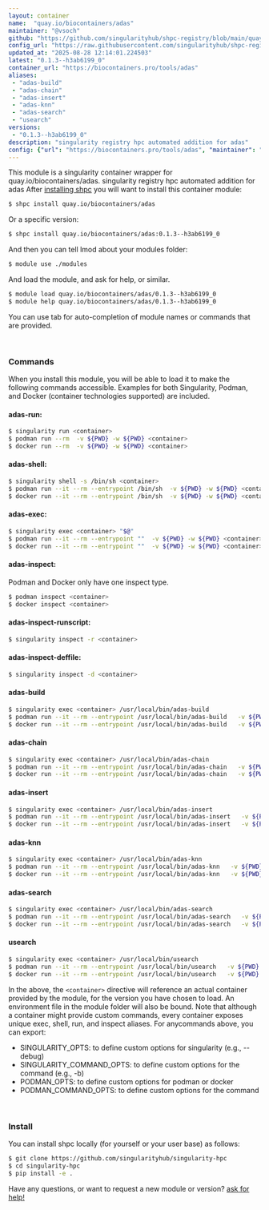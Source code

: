 ```yaml
---
layout: container
name:  "quay.io/biocontainers/adas"
maintainer: "@vsoch"
github: "https://github.com/singularityhub/shpc-registry/blob/main/quay.io/biocontainers/adas/container.yaml"
config_url: "https://raw.githubusercontent.com/singularityhub/shpc-registry/main/quay.io/biocontainers/adas/container.yaml"
updated_at: "2025-08-28 12:14:01.224503"
latest: "0.1.3--h3ab6199_0"
container_url: "https://biocontainers.pro/tools/adas"
aliases:
 - "adas-build"
 - "adas-chain"
 - "adas-insert"
 - "adas-knn"
 - "adas-search"
 - "usearch"
versions:
 - "0.1.3--h3ab6199_0"
description: "singularity registry hpc automated addition for adas"
config: {"url": "https://biocontainers.pro/tools/adas", "maintainer": "@vsoch", "description": "singularity registry hpc automated addition for adas", "latest": {"0.1.3--h3ab6199_0": "sha256:d64f28f6bcb567cef430e78bf80e741d7fbfd723fb533f17db6283e3a5294792"}, "tags": {"0.1.3--h3ab6199_0": "sha256:d64f28f6bcb567cef430e78bf80e741d7fbfd723fb533f17db6283e3a5294792"}, "docker": "quay.io/biocontainers/adas", "aliases": {"adas-build": "/usr/local/bin/adas-build", "adas-chain": "/usr/local/bin/adas-chain", "adas-insert": "/usr/local/bin/adas-insert", "adas-knn": "/usr/local/bin/adas-knn", "adas-search": "/usr/local/bin/adas-search", "usearch": "/usr/local/bin/usearch"}}
---
```


This module is a singularity container wrapper for quay.io/biocontainers/adas.
singularity registry hpc automated addition for adas
After [installing shpc](#install) you will want to install this container module:


```bash
$ shpc install quay.io/biocontainers/adas
```

Or a specific version:

```bash
$ shpc install quay.io/biocontainers/adas:0.1.3--h3ab6199_0
```

And then you can tell lmod about your modules folder:

```bash
$ module use ./modules
```

And load the module, and ask for help, or similar.

```bash
$ module load quay.io/biocontainers/adas/0.1.3--h3ab6199_0
$ module help quay.io/biocontainers/adas/0.1.3--h3ab6199_0
```

You can use tab for auto-completion of module names or commands that are provided.

<br>

### Commands

When you install this module, you will be able to load it to make the following commands accessible.
Examples for both Singularity, Podman, and Docker (container technologies supported) are included.

#### adas-run:

```bash
$ singularity run <container>
$ podman run --rm  -v ${PWD} -w ${PWD} <container>
$ docker run --rm  -v ${PWD} -w ${PWD} <container>
```

#### adas-shell:

```bash
$ singularity shell -s /bin/sh <container>
$ podman run --it --rm --entrypoint /bin/sh  -v ${PWD} -w ${PWD} <container>
$ docker run --it --rm --entrypoint /bin/sh  -v ${PWD} -w ${PWD} <container>
```

#### adas-exec:

```bash
$ singularity exec <container> "$@"
$ podman run --it --rm --entrypoint ""  -v ${PWD} -w ${PWD} <container> "$@"
$ docker run --it --rm --entrypoint ""  -v ${PWD} -w ${PWD} <container> "$@"
```

#### adas-inspect:

Podman and Docker only have one inspect type.

```bash
$ podman inspect <container>
$ docker inspect <container>
```

#### adas-inspect-runscript:

```bash
$ singularity inspect -r <container>
```

#### adas-inspect-deffile:

```bash
$ singularity inspect -d <container>
```


#### adas-build

```bash
$ singularity exec <container> /usr/local/bin/adas-build
$ podman run --it --rm --entrypoint /usr/local/bin/adas-build   -v ${PWD} -w ${PWD} <container> -c " $@"
$ docker run --it --rm --entrypoint /usr/local/bin/adas-build   -v ${PWD} -w ${PWD} <container> -c " $@"
```


#### adas-chain

```bash
$ singularity exec <container> /usr/local/bin/adas-chain
$ podman run --it --rm --entrypoint /usr/local/bin/adas-chain   -v ${PWD} -w ${PWD} <container> -c " $@"
$ docker run --it --rm --entrypoint /usr/local/bin/adas-chain   -v ${PWD} -w ${PWD} <container> -c " $@"
```


#### adas-insert

```bash
$ singularity exec <container> /usr/local/bin/adas-insert
$ podman run --it --rm --entrypoint /usr/local/bin/adas-insert   -v ${PWD} -w ${PWD} <container> -c " $@"
$ docker run --it --rm --entrypoint /usr/local/bin/adas-insert   -v ${PWD} -w ${PWD} <container> -c " $@"
```


#### adas-knn

```bash
$ singularity exec <container> /usr/local/bin/adas-knn
$ podman run --it --rm --entrypoint /usr/local/bin/adas-knn   -v ${PWD} -w ${PWD} <container> -c " $@"
$ docker run --it --rm --entrypoint /usr/local/bin/adas-knn   -v ${PWD} -w ${PWD} <container> -c " $@"
```


#### adas-search

```bash
$ singularity exec <container> /usr/local/bin/adas-search
$ podman run --it --rm --entrypoint /usr/local/bin/adas-search   -v ${PWD} -w ${PWD} <container> -c " $@"
$ docker run --it --rm --entrypoint /usr/local/bin/adas-search   -v ${PWD} -w ${PWD} <container> -c " $@"
```


#### usearch

```bash
$ singularity exec <container> /usr/local/bin/usearch
$ podman run --it --rm --entrypoint /usr/local/bin/usearch   -v ${PWD} -w ${PWD} <container> -c " $@"
$ docker run --it --rm --entrypoint /usr/local/bin/usearch   -v ${PWD} -w ${PWD} <container> -c " $@"
```



In the above, the `<container>` directive will reference an actual container provided
by the module, for the version you have chosen to load. An environment file in the
module folder will also be bound. Note that although a container
might provide custom commands, every container exposes unique exec, shell, run, and
inspect aliases. For anycommands above, you can export:

 - SINGULARITY_OPTS: to define custom options for singularity (e.g., --debug)
 - SINGULARITY_COMMAND_OPTS: to define custom options for the command (e.g., -b)
 - PODMAN_OPTS: to define custom options for podman or docker
 - PODMAN_COMMAND_OPTS: to define custom options for the command

<br>

### Install

You can install shpc locally (for yourself or your user base) as follows:

```bash
$ git clone https://github.com/singularityhub/singularity-hpc
$ cd singularity-hpc
$ pip install -e .
```

Have any questions, or want to request a new module or version? [ask for help!](https://github.com/singularityhub/singularity-hpc/issues)